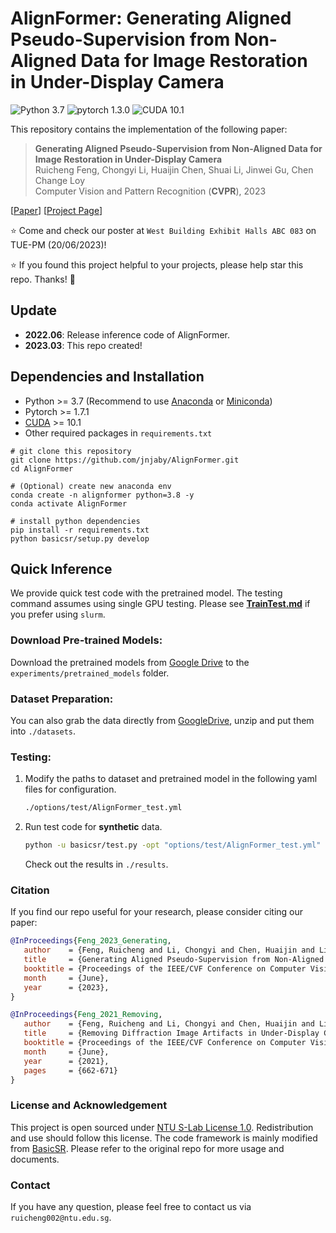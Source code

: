 # AlignFormer: Generating Aligned Pseudo-Supervision from Non-Aligned Data for Image Restoration in Under-Display Camera

![Python 3.7](https://img.shields.io/badge/python-3.7-green.svg?style=plastic)
![pytorch 1.3.0](https://img.shields.io/badge/pytorch-1.3.0-green.svg?style=plastic)
![CUDA 10.1](https://camo.githubusercontent.com/5e1f2e59c9910aa4426791d95a714f1c90679f5a/68747470733a2f2f696d672e736869656c64732e696f2f62616467652f637564612d31302e312d677265656e2e7376673f7374796c653d706c6173746963)

This repository contains the implementation of the following paper:
> **Generating Aligned Pseudo-Supervision from Non-Aligned Data for Image Restoration in Under-Display Camera**<br>
> Ruicheng Feng, Chongyi Li, Huaijin Chen, Shuai Li, Jinwei Gu, Chen Change Loy<br>
> Computer Vision and Pattern Recognition (**CVPR**), 2023<br>

[[Paper](https://arxiv.org/abs/2304.06019)]
[[Project Page](https://jnjaby.github.io/projects/AlignFormer/)]


:star: Come and check our poster at `West Building Exhibit Halls ABC 083` on TUE-PM (20/06/2023)!

:star: If you found this project helpful to your projects, please help star this repo. Thanks! :hugs: 


## Update
- **2022.06**: Release inference code of AlignFormer.
- **2023.03**: This repo created!


## Dependencies and Installation
- Python >= 3.7 (Recommend to use [Anaconda](https://www.anaconda.com/download/#linux) or [Miniconda](https://docs.conda.io/en/latest/miniconda.html))
- Pytorch >= 1.7.1
- [CUDA](https://developer.nvidia.com/cuda-downloads) >= 10.1
- Other required packages in `requirements.txt`
```
# git clone this repository
git clone https://github.com/jnjaby/AlignFormer.git
cd AlignFormer

# (Optional) create new anaconda env
conda create -n alignformer python=3.8 -y
conda activate AlignFormer

# install python dependencies
pip install -r requirements.txt
python basicsr/setup.py develop
```

## Quick Inference

We provide quick test code with the pretrained model. The testing command assumes using single GPU testing. Please see **[TrainTest.md](docs/TrainTest.md)** if you prefer using `slurm`.

### Download Pre-trained Models:
Download the pretrained models from [Google Drive](https://drive.google.com/file/d/1Llvsy9T_yRKM9fYXvA_Q2zfFUjYTEUJQ/view?usp=drive_link) to the `experiments/pretrained_models` folder.


### Dataset Preparation:
You can also grab the data directly from [GoogleDrive](https://drive.google.com/file/d/1Llvsy9T_yRKM9fYXvA_J2zfFUjYTEUJQ/view?usp=drive_link), unzip and put them into `./datasets`.


### Testing:
1. Modify the paths to dataset and pretrained model in the following yaml files for configuration.

    ```bash
    ./options/test/AlignFormer_test.yml
    ```

1. Run test code for **synthetic** data.

    ```bash
    python -u basicsr/test.py -opt "options/test/AlignFormer_test.yml" --launcher="none"
    ```

   Check out the results in `./results`.





### Citation

   If you find our repo useful for your research, please consider citing our paper:

   ```bibtex
   @InProceedings{Feng_2023_Generating,
      author    = {Feng, Ruicheng and Li, Chongyi and Chen, Huaijin and Li, Shuai and Gu, Jinwei and Loy, Chen Change},
      title     = {Generating Aligned Pseudo-Supervision from Non-Aligned Data for Image Restoration in Under-Display Camera},
      booktitle = {Proceedings of the IEEE/CVF Conference on Computer Vision and Pattern Recognition (CVPR)},
      month     = {June},
      year      = {2023},
   }
   ```
   ```bibtex
   @InProceedings{Feng_2021_Removing,
      author    = {Feng, Ruicheng and Li, Chongyi and Chen, Huaijin and Li, Shuai and Loy, Chen Change and Gu, Jinwei},
      title     = {Removing Diffraction Image Artifacts in Under-Display Camera via Dynamic Skip Connection Network},
      booktitle = {Proceedings of the IEEE/CVF Conference on Computer Vision and Pattern Recognition (CVPR)},
      month     = {June},
      year      = {2021},
      pages     = {662-671}
   }
   ```


### License and Acknowledgement

This project is open sourced under [NTU S-Lab License 1.0](https://github.com/jnjaby/AlignFormer/blob/main/LICENSE). Redistribution and use should follow this license.
The code framework is mainly modified from [BasicSR](https://github.com/xinntao/BasicSR). Please refer to the original repo for more usage and documents.


### Contact

If you have any question, please feel free to contact us via `ruicheng002@ntu.edu.sg`.
